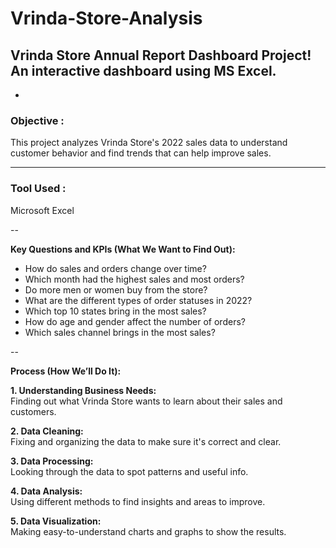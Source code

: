 # Vrinda-Store-Analysis
## Vrinda Store Annual Report Dashboard Project! An interactive dashboard using MS Excel.

-

### Objective :
  This project analyzes Vrinda Store's 2022 sales data to understand customer behavior and find trends that can help improve sales.

---

### Tool Used :
  Microsoft Excel

--

**Key Questions and KPIs (What We Want to Find Out):**

- How do sales and orders change over time?  
- Which month had the highest sales and most orders?  
- Do more men or women buy from the store?  
- What are the different types of order statuses in 2022?  
- Which top 10 states bring in the most sales?  
- How do age and gender affect the number of orders?  
- Which sales channel brings in the most sales?  

--

**Process (How We’ll Do It):**

**1. Understanding Business Needs:**  
Finding out what Vrinda Store wants to learn about their sales and customers.

**2. Data Cleaning:**  
Fixing and organizing the data to make sure it's correct and clear.

**3. Data Processing:**  
Looking through the data to spot patterns and useful info.

**4. Data Analysis:**  
Using different methods to find insights and areas to improve.

**5. Data Visualization:**  
Making easy-to-understand charts and graphs to show the results.
